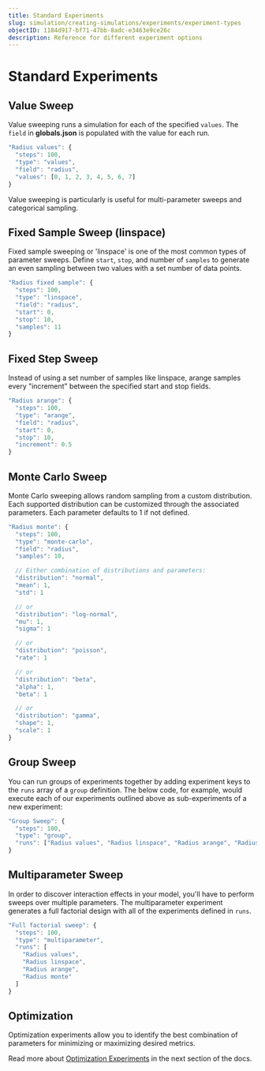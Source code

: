 ```yaml
---
title: Standard Experiments
slug: simulation/creating-simulations/experiments/experiment-types
objectID: 1184d917-bf71-47bb-8adc-e3463e9ce26c
description: Reference for different experiment options
---
```


# Standard Experiments

## Value Sweep

Value sweeping runs a simulation for each of the specified `values`. The `field` in **globals.json** is populated with the value for each run.

```javascript
"Radius values": {
  "steps": 100,
  "type": "values",
  "field": "radius",
  "values": [0, 1, 2, 3, 4, 5, 6, 7]
}
```

<Hint style="info">
Value sweeping is particularly is useful for multi-parameter sweeps and categorical sampling.
</Hint>

## Fixed Sample Sweep \(linspace\)

Fixed sample sweeping or 'linspace' is one of the most common types of parameter sweeps. Define `start`, `stop`, and number of `samples` to generate an even sampling between two values with a set number of data points.

```javascript
"Radius fixed sample": {
  "steps": 100,
  "type": "linspace",
  "field": "radius",
  "start": 0,
  "stop": 10,
  "samples": 11
}
```

## Fixed Step Sweep

Instead of using a set number of samples like linspace, arange samples every "increment" between the specified start and stop fields.

```javascript
"Radius arange": {
  "steps": 100,
  "type": "arange",
  "field": "radius",
  "start": 0,
  "stop": 10,
  "increment": 0.5
}
```

## Monte Carlo Sweep

Monte Carlo sweeping allows random sampling from a custom distribution. Each supported distribution can be customized through the associated parameters. Each parameter defaults to 1 if not defined.

```javascript
"Radius monte": {
  "steps": 100,
  "type": "monte-carlo",
  "field": "radius",
  "samples": 10,

  // Either combination of distributions and parameters:
  "distribution": "normal",
  "mean": 1,
  "std": 1

  // or
  "distribution": "log-normal",
  "mu": 1,
  "sigma": 1

  // or  
  "distribution": "poisson",
  "rate": 1

  // or  
  "distribution": "beta",
  "alpha": 1,
  "beta": 1

  // or  
  "distribution": "gamma",
  "shape": 1,
  "scale": 1
}
```

## Group Sweep

You can run groups of experiments together by adding experiment keys to the `runs` array of a `group` definition. The below code, for example, would execute each of our experiments outlined above as sub-experiments of a new experiment:

```javascript
"Group Sweep": {
  "steps": 100,
  "type": "group",
  "runs": ["Radius values", "Radius linspace", "Radius arange", "Radius monte"]
}
```

## Multiparameter Sweep

In order to discover interaction effects in your model, you'll have to perform sweeps over multiple parameters. The multiparameter experiment generates a full factorial design with all of the experiments defined in `runs`.

```javascript
"Full factorial sweep": {
  "steps": 100,
  "type": "multiparameter",
  "runs": [
    "Radius values", 
    "Radius linspace", 
    "Radius arange", 
    "Radius monte"
  ]
}
```

## Optimization

<Hint style="info">
Optimization experiments allow you to identify the best combination of parameters for minimizing or maximizing desired metrics.
</Hint>

Read more about [Optimization Experiments](/docs/simulation/creating-simulations/experiments/optimization-experiments) in the next section of the docs.

